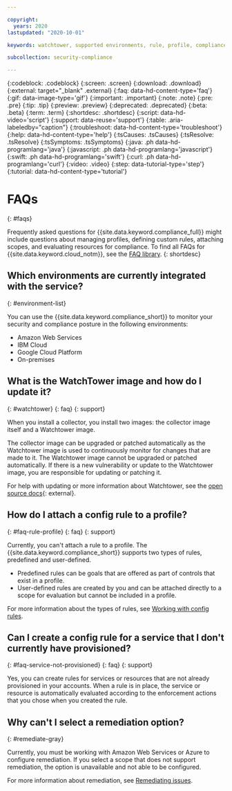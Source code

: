 ```yaml
---

copyright:
  years: 2020
lastupdated: "2020-10-01"

keywords: watchtower, supported environments, rule, profile, compliance issue, predefined rules, user-defined rules

subcollection: security-compliance

---
```


{:codeblock: .codeblock}
{:screen: .screen}
{:download: .download}
{:external: target="_blank" .external}
{:faq: data-hd-content-type='faq'}
{:gif: data-image-type='gif'}
{:important: .important}
{:note: .note}
{:pre: .pre}
{:tip: .tip}
{:preview: .preview}
{:deprecated: .deprecated}
{:beta: .beta}
{:term: .term}
{:shortdesc: .shortdesc}
{:script: data-hd-video='script'}
{:support: data-reuse='support'}
{:table: .aria-labeledby="caption"}
{:troubleshoot: data-hd-content-type='troubleshoot'}
{:help: data-hd-content-type='help'}
{:tsCauses: .tsCauses}
{:tsResolve: .tsResolve}
{:tsSymptoms: .tsSymptoms}
{:java: .ph data-hd-programlang='java'}
{:javascript: .ph data-hd-programlang='javascript'}
{:swift: .ph data-hd-programlang='swift'}
{:curl: .ph data-hd-programlang='curl'}
{:video: .video}
{:step: data-tutorial-type='step'}
{:tutorial: data-hd-content-type='tutorial'}


# FAQs
{: #faqs}

Frequently asked questions for {{site.data.keyword.compliance_full}} might include questions about managing profiles, defining custom rules, attaching scopes, and evaluating resources for compliance. To find all FAQs for {{site.data.keyword.cloud_notm}}, see the [FAQ library](/docs/faqs).
{: shortdesc}

## Which environments are currently integrated with the service?
{: #environment-list}

You can use the {{site.data.keyword.compliance_short}} to monitor your security and compliance posture in the following environments:

* Amazon Web Services
* IBM Cloud
* Google Cloud Platform
* On-premises


## What is the WatchTower image and how do I update it?
{: #watchtower}
{: faq}
{: support}

When you install a collector, you install two images: the collector image itself and a Watchtower image. 

The collector image can be upgraded or patched automatically as the Watchtower image is used to continuously monitor for changes that are made to it. The Watchtower image cannot be upgraded or patched automatically. If there is a new vulnerability or update to the Watchtower image, you are responsible for updating or patching it. 

For help with updating or more information about Watchtower, see the [open source docs](https://github.com/containrrr/watchtower){: external}.



## How do I attach a config rule to a profile?
{: #faq-rule-profile}
{: faq}
{: support}

Currently, you can't attach a rule to a profile. The {{site.data.keyword.compliance_short}} supports two types of rules, predefined and user-defined. 

* Predefined rules can be goals that are offered as part of controls that exist in a profile.
* User-defined rules are created by you and can be attached directly to a scope for evaluation but cannot be included in a profile. 

For more information about the types of rules, see [Working with config rules](/docs/security-compliance?topic=security-compliance-rules).


## Can I create a config rule for a service that I don't currently have provisioned?
{: #faq-service-not-provisioned}
{: faq}
{: support}

Yes, you can create rules for services or resources that are not already provisioned in your accounts. When a rule is in place, the service or resource is automatically evaluated according to the enforcement actions that you chose when you created the rule.


## Why can't I select a remediation option?
{: #remediate-gray}

Currently, you must be working with Amazon Web Services or Azure to configure remediation. If you select a scope that does not support remediation, the option is unavailable and not able to be configured.

For more information about remediation, see [Remediating issues](/docs/security-compliance?topic=security-compliance-remediation).


